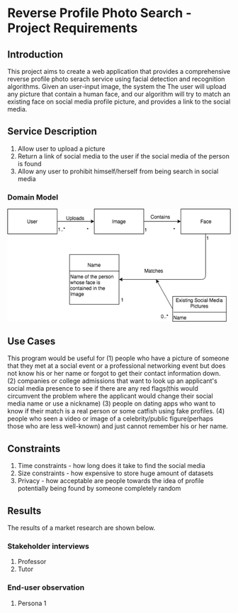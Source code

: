 # Reverse Profile Photo Search - Project Requirements

## Introduction
This project aims to create a web application that provides a comprehensive reverse profile photo serach service using facial detection and recognition algorithms. Given an user-input image, the system the  The user will upload any picture that contain a human face, and our algorithm will try to match an existing face on social media profile picture, and provides a link to the social media.


## Service Description
1. Allow user to upload a picture
2. Return a link of social media to the user if the social media of the person is found
3. Allow any user to prohibit himself/herself from being search in social media


### Domain Model

![Domain Model Diagram](https://github.com/nyu-software-engineering/profile-photo-lookup/blob/master/DomainModelDiagram.png)


## Use Cases
This program would be useful for (1) people who have a picture of someone that they met at a social event or a professional networking event but does not know his or her name or forgot to get their contact information down. (2) companies or college admissions that want to look up an applicant's social media presence to see if there are any red flags(this would circumvent the problem where the applicant would change their social media name or use a nickname) (3) people on dating apps who want to know if their match is a real person or some catfish using fake profiles. (4) people who seen a video or image of a celebrity/public figure(perhaps those who are less well-known) and just cannot remember his or her name.



## Constraints
1. Time constraints - how long does it take to find the social media
2. Size constraints - how expensive to store huge amount of datasets
3. Privacy - how acceptable are people towards the idea of profile potentially being found by someone completely random



## Results
The results of a market research are shown below.

### Stakeholder interviews
1. Professor
2. Tutor


### End-user observation
1. Persona 1
